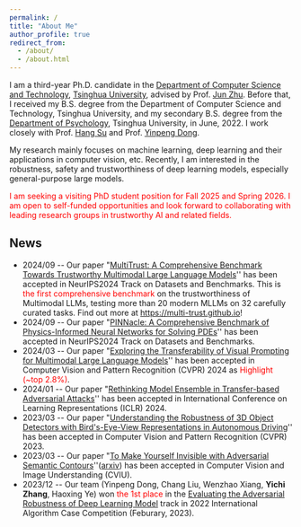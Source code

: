 ```yaml
---
permalink: /
title: "About Me"
author_profile: true
redirect_from: 
  - /about/
  - /about.html
---
```


I am a third-year Ph.D. candidate in the [Department of Computer Science and Technology](https://www.cs.tsinghua.edu.cn/csen/), [Tsinghua University](https://www.tsinghua.edu.cn/en/), advised by Prof. [Jun Zhu](https://ml.cs.tsinghua.edu.cn/~jun/). Before that, I received my B.S. degree from the Department of Computer Science and Technology, Tsinghua University, and my secondary B.S. degree from the [Department of Psychology](https://www.psych.tsinghua.edu.cn/xlxxen/), Tsinghua University, in June, 2022. I work closely with Prof. [Hang Su](http://suhangss.me/) and Prof. [Yinpeng Dong](http://ml.cs.tsinghua.edu.cn/~yinpeng/).

My research mainly focuses on machine learning, deep learning and their applications in computer vision, etc. Recently, I am interested in the robustness, safety and trustworthiness of deep learning models, especially general-purpose large models.

<font color="red">I am seeking a visiting PhD student position for Fall 2025 and Spring 2026. I am open to self-funded opportunities and look forward to collaborating with leading research groups in trustworthy AI and related fields.</font>

## News

* 2024/09 -- Our paper "[MultiTrust: A Comprehensive Benchmark Towards Trustworthy Multimodal Large Language Models](https://arxiv.org/pdf/2406.07057.pdf)'' has been accepted in NeurIPS2024 Track on Datasets and Benchmarks. This is <font color="red">the first comprehensive benchmark</font> on the trustworthiness of Multimodal LLMs, testing more than 20 modern MLLMs on 32 carefully curated tasks. Find out more at <a href="https://multi-trust.github.io">https://multi-trust.github.io</a>!
* 2024/09 -- Our paper "[PINNacle: A Comprehensive Benchmark of Physics-Informed Neural Networks for Solving PDEs](https://arxiv.org/pdf/2306.08827)'' has been accepted in NeurIPS2024 Track on Datasets and Benchmarks.
* 2024/03 -- Our paper "[Exploring the Transferability of Visual Prompting for Multimodal Large Language Models](https://arxiv.org/pdf/2404.11207.pdf)'' has been accepted in Computer Vision and Pattern Recognition (CVPR) 2024 as <font color="red">Highlight (~top 2.8%)</font>.
* 2024/01 -- Our paper "[Rethinking Model Ensemble in Transfer-based Adversarial Attacks](https://openreview.net/pdf?id=AcJrSoArlh)'' has been accepted in International Conference on Learning Representations (ICLR) 2024.
* 2023/03 -- Our paper "[Understanding the Robustness of 3D Object Detectors with Bird's-Eye-View Representations in Autonomous Driving](https://openaccess.thecvf.com/content/CVPR2023/papers/Zhu_Understanding_the_Robustness_of_3D_Object_Detection_With_Birds-Eye-View_Representations_CVPR_2023_paper.pdf)'' has been accepted in Computer Vision and Pattern Recognition (CVPR) 2023.
* 2023/03 -- Our paper "[To Make Yourself Invisible with Adversarial Semantic Contours](https://www.sciencedirect.com/science/article/pii/S1077314223000395)''([arxiv](https://arxiv.org/abs/2303.00284)) has been accepted in Computer Vision and Image Understanding (CVIU).
* 2023/12 -- Our team (Yinpeng Dong, Chang Liu, Wenzhao Xiang, **Yichi Zhang**, Haoxing Ye) won <font color="red">the 1st place</font> in the [Evaluating the Adversarial Robustness of Deep Learning Model](https://www.cvmart.net/race/10346/des) track in 2022 International Algorithm Case Competition (Feburary, 2023).

<!-- * I received Beijing Outstanding Graduates in June, 2022.
* I received Tsinghua Outstanding Graduates in June, 2022.
* I received Beijing Merit Student in September, 2021.
* Our team (Xiao Yang, **Yichi Zhang**, Shilong Liu) won <font color="red">the 2nd place (2/1599)</font> in the CVPR 2021 Security AI Challenger [Unrestricted Adversarial Attacks on ImageNet](https://tianchi.aliyun.com/competition/entrance/531853/introduction) (June, 2021).
* Our team (**Yichi Zhang**, Zijiang Zhu, Wenzhao Xiang) won <font color="red">the 8th place (8/1814)</font> in the CIKM 2020 Challenge [Adversarial Challenge on Object Detection](https://tianchi.aliyun.com/competition/entrance/531806/introduction?spm=5176.12281925.0.0.43357137G4aiMK) (September, 2020). -->


